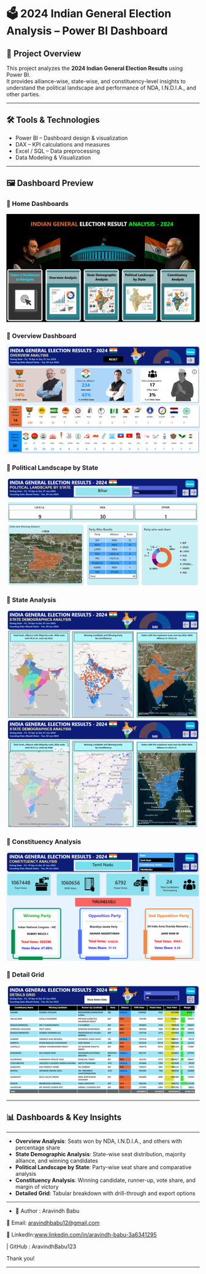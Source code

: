 # 🗳️ 2024 Indian General Election Analysis – Power BI Dashboard  

## 📌 Project Overview  
This project analyzes the **2024 Indian General Election Results** using Power BI.  
It provides alliance-wise, state-wise, and constituency-level insights to understand the political landscape and performance of NDA, I.N.D.I.A., and other parties.  

---

## 🛠️ Tools & Technologies  
- Power BI – Dashboard design & visualization  
- DAX – KPI calculations and measures  
- Excel / SQL – Data preprocessing  
- Data Modeling & Visualization  

---

## 🖼️ Dashboard Preview 
### 🔹 Home Dashboards
![Home Dashboard](Indian_General_Election_Analysis_2024/Images/Home.png)  

### 🔹 Overview Dashboard  
![Overview Dashboard](Indian_General_Election_Analysis_2024/Images/Overview_analysis.png)  

### 🔹 Political Landscape by State 
![Political Landscape by State Dashboard1](Indian_General_Election_Analysis_2024/Images/Political_Landscape_by_State.png) 

### 🔹 State Analysis  
![State Dashboard1](Indian_General_Election_Analysis_2024/Images/State_Demographic_Analysis1.png)  
![State Dashboard2](Indian_General_Election_Analysis_2024/Images/State_Demographic_Analysis2.png)  

### 🔹 Constituency Analysis  
![Constituency Dashboard](Indian_General_Election_Analysis_2024/Images/Constituency_Analysis.png)  

### 🔹 Detail Grid
![Detail Grid Dashboard](Indian_General_Election_Analysis_2024/Images/Detail_Grid.png)  

---

## 📊 Dashboards & Key Insights  

---

- **Overview Analysis**: Seats won by NDA, I.N.D.I.A., and others with percentage share  
- **State Demographic Analysis**: State-wise seat distribution, majority alliance, and winning candidates  
- **Political Landscape by State**: Party-wise seat share and comparative analysis  
- **Constituency Analysis**: Winning candidate, runner-up, vote share, and margin of victory  
- **Detailed Grid**: Tabular breakdown with drill-through and export options
- ---

- 👤 Author : Aravindh Babu

📧 Email: aravindhbabu12@gmail.com

🔗 LinkedIn:www.linkedin.com/in/aravindh-babu-3a6341295

| GitHub : AravindhBabu123

Thank you!

---
